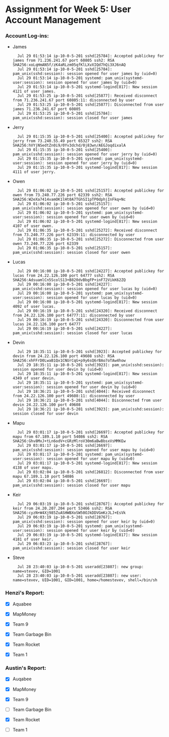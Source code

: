 # Assignment for Week 5: User Account Management


### Account Log-ins:
- James

		Jul 29 01:53:14 ip-10-0-5-201 sshd[25784]: Accepted publickey for james from 71.236.241.67 port 60805 ssh2: RSA SHA256:xoLqHmAN5f/zK4aRLzm05qfKlLXvXIQd7hQi3XJ6nAQ
		Jul 29 01:53:14 ip-10-0-5-201 sshd[25784]: pam_unix(sshd:session): session opened for user james by (uid=0)
		Jul 29 01:53:14 ip-10-0-5-201 systemd: pam_unix(systemd-user:session): session opened for user james by (uid=0)
		Jul 29 01:53:14 ip-10-0-5-201 systemd-logind[817]: New session 4121 of user james.
		Jul 29 01:53:25 ip-10-0-5-201 sshd[25877]: Received disconnect from 71.236.241.67 port 60805:11: disconnected by user
		Jul 29 01:53:25 ip-10-0-5-201 sshd[25877]: Disconnected from user james 71.236.241.67 port 60805
		Jul 29 01:53:25 ip-10-0-5-201 sshd[25784]: pam_unix(sshd:session): session closed for user james


- Jerry

		Jul 29 01:15:35 ip-10-0-5-201 sshd[25400]: Accepted publickey for jerry from 73.240.55.49 port 65327 ssh2: RSA SHA256:hVYjNSedtZn0i9/0Yv3dchd/0j83wn/AEGJoqdixalA
		Jul 29 01:15:35 ip-10-0-5-201 sshd[25400]: pam_unix(sshd:session): session opened for user jerry by (uid=0)
		Jul 29 01:15:35 ip-10-0-5-201 systemd: pam_unix(systemd-user:session): session opened for user jerry by (uid=0)
		Jul 29 01:15:35 ip-10-0-5-201 systemd-logind[817]: New session 4111 of user jerry.


- Owen

		Jul 29 01:06:02 ip-10-0-5-201 sshd[25157]: Accepted publickey for owen from 73.240.77.226 port 62339 ssh2: RSA SHA256:W2eXa7414vamOK1lHt0A7TGhSI1pTP0dphjInFkq+Nc
		Jul 29 01:06:02 ip-10-0-5-201 sshd[25157]: pam_unix(sshd:session): session opened for user owen by (uid=0)
		Jul 29 01:06:02 ip-10-0-5-201 systemd: pam_unix(systemd-user:session): session opened for user owen by (uid=0)
		Jul 29 01:06:02 ip-10-0-5-201 systemd-logind[817]: New session 4107 of user owen.
		Jul 29 01:06:35 ip-10-0-5-201 sshd[25272]: Received disconnect from 73.240.77.226 port 62339:11: disconnected by user
		Jul 29 01:06:35 ip-10-0-5-201 sshd[25272]: Disconnected from user owen 73.240.77.226 port 62339
		Jul 29 01:06:35 ip-10-0-5-201 sshd[25157]: pam_unix(sshd:session): session closed for user owen


- Lucas

		Jul 29 00:16:00 ip-10-0-5-201 sshd[24227]: Accepted publickey for lucas from 24.22.126.100 port 64777 ssh2: RSA SHA256:AdsuamlCn5ScolS13+B820dvBbgFP+inF72VikK62ZQ
		Jul 29 00:16:00 ip-10-0-5-201 sshd[24227]: pam_unix(sshd:session): session opened for user lucas by (uid=0)
		Jul 29 00:16:00 ip-10-0-5-201 systemd: pam_unix(systemd-user:session): session opened for user lucas by (uid=0)
		Jul 29 00:16:00 ip-10-0-5-201 systemd-logind[817]: New session 4092 of user lucas.
		Jul 29 00:16:19 ip-10-0-5-201 sshd[24320]: Received disconnect from 24.22.126.100 port 64777:11: disconnected by user
		Jul 29 00:16:19 ip-10-0-5-201 sshd[24320]: Disconnected from user lucas 24.22.126.100 port 64777
		Jul 29 00:16:19 ip-10-0-5-201 sshd[24227]: pam_unix(sshd:session): session closed for user lucas


- Devin

		Jul 29 18:35:11 ip-10-0-5-201 sshd[3923]: Accepted publickey for devin from 24.22.126.100 port 49608 ssh2: RSA SHA256:xhFFrD0LwaB1Qx1CNUrCqG+p9y6sQ6rBAo7oTAw4how
		Jul 29 18:35:11 ip-10-0-5-201 sshd[3923]: pam_unix(sshd:session): session opened for user devin by (uid=0)
		Jul 29 18:35:11 ip-10-0-5-201 systemd-logind[817]: New session 4349 of user devin.
		Jul 29 18:35:11 ip-10-0-5-201 systemd: pam_unix(systemd-user:session): session opened for user devin by (uid=0)
		Jul 29 18:36:21 ip-10-0-5-201 sshd[4044]: Received disconnect from 24.22.126.100 port 49608:11: disconnected by user
		Jul 29 18:36:21 ip-10-0-5-201 sshd[4044]: Disconnected from user devin 24.22.126.100 port 49608
		Jul 29 18:36:21 ip-10-0-5-201 sshd[3923]: pam_unix(sshd:session): session closed for user devin


- Mapu

		Jul 29 03:01:17 ip-10-0-5-201 sshd[26697]: Accepted publickey for mapu from 67.189.1.10 port 54086 ssh2: RSA SHA256:Ghv8MxJ+tLn6odV+cGRzMlroV30m6aBwBbsxVsMMKEw
		Jul 29 03:01:17 ip-10-0-5-201 sshd[26697]: pam_unix(sshd:session): session opened for user mapu by (uid=0)
		Jul 29 03:01:17 ip-10-0-5-201 systemd: pam_unix(systemd-user:session): session opened for user mapu by (uid=0)
		Jul 29 03:01:17 ip-10-0-5-201 systemd-logind[817]: New session 4138 of user mapu.
		Jul 29 03:02:04 ip-10-0-5-201 sshd[26812]: Disconnected from user mapu 67.189.1.10 port 54086
		Jul 29 03:02:04 ip-10-0-5-201 sshd[26697]: pam_unix(sshd:session): session closed for user mapu


- Keir

		Jul 29 06:03:19 ip-10-0-5-201 sshd[28767]: Accepted publickey for keir from 24.20.207.204 port 53466 ssh2: RSA SHA256:cyzN+W4Xj985ZuASHWBXoSW50OJkDDVGmKzJLJ+EsVk
		Jul 29 06:03:19 ip-10-0-5-201 sshd[28767]: pam_unix(sshd:session): session opened for user keir by (uid=0)
		Jul 29 06:03:19 ip-10-0-5-201 systemd: pam_unix(systemd-user:session): session opened for user keir by (uid=0)
		Jul 29 06:03:19 ip-10-0-5-201 systemd-logind[817]: New session 4181 of user keir.
		Jul 29 06:03:23 ip-10-0-5-201 sshd[28767]: pam_unix(sshd:session): session closed for user keir


- Steve

		Jul 28 23:40:03 ip-10-0-5-201 useradd[23807]: new group: name=stevev, GID=1001
		Jul 28 23:40:03 ip-10-0-5-201 useradd[23807]: new user: name=stevev, UID=1001, GID=1001, home=/homestevev, shell=/bin/sh



### Henzi's Report:
- [x] Aquabee
- [x] MapMoney
- [x] Team 9
- [x] Team Garbage Bin
- [x] Team Rocket
- [x] Team 1


### Austin's Report:
- [x] Auqabee
- [x] MapMoney
- [x] Team 9
- [ ] Team Garbage Bin
- [x] Team Rocket
- [ ] Team 1


